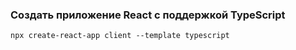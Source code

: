 ### Создать приложение React с поддержкой TypeScript

`npx create-react-app client --template typescript`
